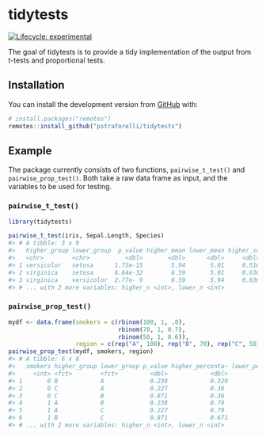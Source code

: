 
<!-- README.md is generated from README.Rmd. Please edit that file -->

# tidytests

<!-- badges: start -->

[![Lifecycle:
experimental](https://img.shields.io/badge/lifecycle-experimental-orange.svg)](https://www.tidyverse.org/lifecycle/#experimental)
<!-- badges: end -->

The goal of tidytests is to provide a tidy implementation of the output
from t-tests and proportional tests.

## Installation

You can install the development version from
[GitHub](https://github.com/) with:

``` r
# install.packages("remotes")
remotes::install_github("pstraforelli/tidytests")
```

## Example

The package currently consists of two functions, `pairwise_t_test()` and
`pairwise_prop_test()`. Both take a raw data frame as input, and the
variables to be used for testing.

### `pairwise_t_test()`

``` r
library(tidytests)

pairwise_t_test(iris, Sepal.Length, Species)
#> # A tibble: 3 x 9
#>   higher_group lower_group  p_value higher_mean lower_mean higher_sd lower_sd
#>   <chr>        <chr>          <dbl>       <dbl>      <dbl>     <dbl>    <dbl>
#> 1 versicolor   setosa      1.75e-15        5.94       5.01     0.516    0.352
#> 2 virginica    setosa      6.64e-32        6.59       5.01     0.636    0.352
#> 3 virginica    versicolor  2.77e- 9        6.59       5.94     0.636    0.516
#> # ... with 2 more variables: higher_n <int>, lower_n <int>
```

### `pairwise_prop_test()`

``` r
mydf <- data.frame(smokers = c(rbinom(100, 1, .8),
                               rbinom(70, 1, 0.7),
                               rbinom(50, 1, 0.6)),
                   region = c(rep("A", 100), rep("B", 70), rep("C", 50)))
pairwise_prop_test(mydf, smokers, region)
#> # A tibble: 6 x 8
#>   smokers higher_group lower_group p_value higher_percenta~ lower_percentage
#>     <int> <fct>        <fct>         <dbl>            <dbl>            <dbl>
#> 1       0 B            A             0.238            0.329            0.21 
#> 2       0 C            A             0.227            0.36             0.21 
#> 3       0 C            B             0.871            0.36             0.329
#> 4       1 A            B             0.238            0.79             0.671
#> 5       1 A            C             0.227            0.79             0.64 
#> 6       1 B            C             0.871            0.671            0.64 
#> # ... with 2 more variables: higher_n <int>, lower_n <int>
```
